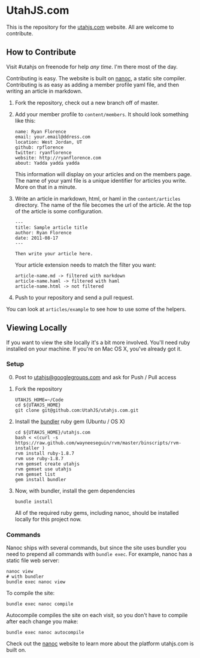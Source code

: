 UtahJS.com
==========

This is the repository for the [utahjs.com](http://utahjs.com) website. All are
welcome to contribute.

How to Contribute
-----------------

Visit #utahjs on freenode for help _any time_.  I'm there most of the day.

Contributing is easy. The website is built on [nanoc][nanoc], a static site
compiler.  Contributing is as easy as adding a member profile yaml file,
and then writing an article in markdown.

1.  Fork the repository, check out a new branch off of master.

2.  Add your member profile to `content/members`. It should look something
    like this:

        name: Ryan Florence
        email: your.email@ddress.com
        location: West Jordan, UT
        github: rpflorence
        twitter: ryanflorence
        website: http://ryanflorence.com
        about: Yadda yadda yadda

    This information will display on  your articles and on the members page.
    The name of your yaml file is a unique identifier for articles you write.
    More on that in a minute.

3.  Write an article in markdown, html, or haml in the
    `content/articles` directory.  The name of the file becomes the url
    of the article.  At the top of the article is some configuration.

        ---
        title: Sample article title
        author: Ryan Florence
        date: 2011-08-17
        ---
        
        Then write your article here.

    Your article extension needs to match the filter you want:
    
        article-name.md -> filtered with markdown
        article-name.haml -> filtered with haml
        article-name.html -> not filtered

4.  Push to your repository and send a pull request.

You can look at `articles/example` to see how to use some of the helpers.

Viewing Locally
---------------

If you want to view the site locally it's a bit more involved. You'll need ruby
installed on your machine.  If you're on Mac OS X, you've already got it.

### Setup

0.  Post to utahjs@googlegroups.com and ask for Push / Pull access
1.  Fork the repository

        UTAHJS_HOME=~/Code
        cd ${UTAHJS_HOME}
        git clone git@github.com:UtahJS/utahjs.com.git

2.  Install the [bundler][bundler] ruby gem (Ubuntu / OS X)

        cd ${UTAHJS_HOME}/utahjs.com
        bash < <(curl -s https://raw.github.com/wayneeseguin/rvm/master/binscripts/rvm-installer )
        rvm install ruby-1.8.7
        rvm use ruby-1.8.7
        rvm gemset create utahjs
        rvm gemset use utahjs
        rvm gemset list
        gem install bundler

3.  Now, with bundler, install the gem dependencies

        bundle install

    All of the required ruby gems, including nanoc, should be installed locally
    for this project now.

### Commands

Nanoc ships with several commands, but since the site uses bundler you
need to prepend all commands with `bundle exec`.  For example, nanoc
has a static file web server:

    nanoc view
    # with bundler
    bundle exec nanoc view

To compile the site:

    bundle exec nanoc compile

Autocompile compiles the site on each visit, so you don't have to compile after
each change you make:

    bundle exec nanoc autocompile

Check out the [nanoc][nanoc] website to learn more about the platform utahjs.com is built on.

  [nanoc]:http://nanoc.stoneship.org/
  [bundler]:http://gembundler.com/
